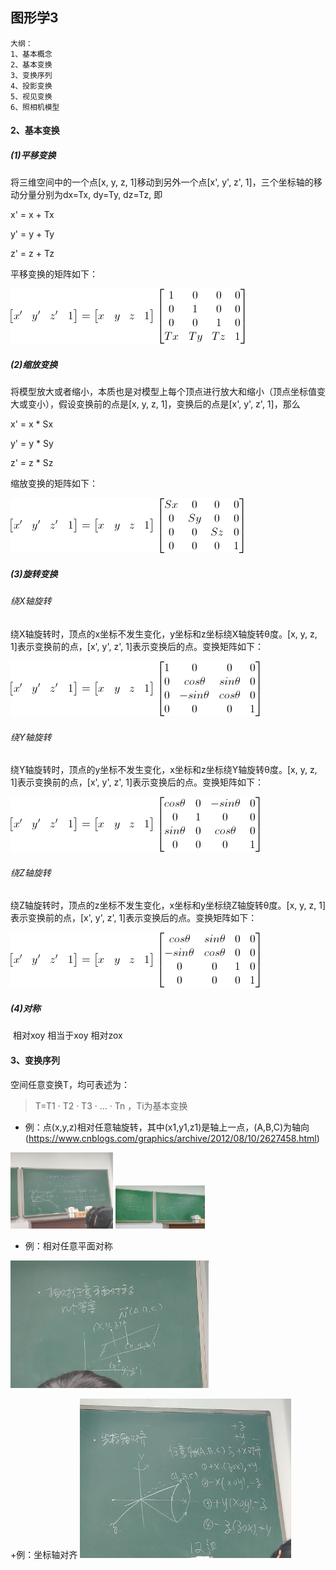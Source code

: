 ## **图形学3**

```
大纲：
1、基本概念
2、基本变换
3、变换序列
4、投影变换
5、视见变换
6、照相机模型
```

#### 2、基本变换

##### (1)平移变换

将三维空间中的一个点[x, y, z, 1]移动到另外一个点[x', y', z', 1]，三个坐标轴的移动分量分别为dx=Tx, dy=Ty, dz=Tz, 即

x' = x + Tx

y' = y + Ty

z' = z + Tz

平移变换的矩阵如下：

![img](https://github.com/Ricco51/helloworld/blob/master/%E5%9B%BE%E5%BD%A2%E5%AD%A6/%E5%9B%BE%E7%89%87/%E5%B9%B3%E7%A7%BB%E5%8F%98%E6%8D%A2.png?raw=true)

##### (2)缩放变换

将模型放大或者缩小，本质也是对模型上每个顶点进行放大和缩小（顶点坐标值变大或变小），假设变换前的点是[x, y, z, 1]，变换后的点是[x', y', z', 1]，那么

x' = x * Sx

y' = y * Sy

z' = z * Sz

缩放变换的矩阵如下：

![img](https://github.com/Ricco51/helloworld/blob/master/%E5%9B%BE%E5%BD%A2%E5%AD%A6/%E5%9B%BE%E7%89%87/%E7%BC%A9%E6%94%BE%E5%8F%98%E6%8D%A2.png?raw=true)

##### (3)旋转变换

###### 绕X轴旋转

绕X轴旋转时，顶点的x坐标不发生变化，y坐标和z坐标绕X轴旋转θ度。[x, y, z, 1]表示变换前的点，[x', y', z', 1]表示变换后的点。变换矩阵如下：

![img](https://github.com/Ricco51/helloworld/blob/master/%E5%9B%BE%E5%BD%A2%E5%AD%A6/%E5%9B%BE%E7%89%87/%E7%BB%95x%E8%BD%B4%E6%97%8B%E8%BD%AC.png?raw=true)

###### 绕Y轴旋转

绕Y轴旋转时，顶点的y坐标不发生变化，x坐标和z坐标绕Y轴旋转θ度。[x, y, z, 1]表示变换前的点，[x', y', z', 1]表示变换后的点。变换矩阵如下：

![img](https://github.com/Ricco51/helloworld/blob/master/%E5%9B%BE%E5%BD%A2%E5%AD%A6/%E5%9B%BE%E7%89%87/%E7%BB%95y%E8%BD%B4%E6%97%8B%E8%BD%AC.png?raw=true)

###### 绕Z轴旋转

绕Z轴旋转时，顶点的z坐标不发生变化，x坐标和y坐标绕Z轴旋转θ度。[x, y, z, 1]表示变换前的点，[x', y', z', 1]表示变换后的点。变换矩阵如下：

![img](https://github.com/Ricco51/helloworld/blob/master/%E5%9B%BE%E5%BD%A2%E5%AD%A6/%E5%9B%BE%E7%89%87/%E7%BB%95z%E8%BD%B4%E6%97%8B%E8%BD%AC.png?raw=true)

##### (4)对称

​    相对xoy    相当于xoy    相对zox

#### 3、变换序列

空间任意变换T，均可表述为：

> T=T1 · T2 · T3 · ... · Tn    ，Ti为基本变换

+ 例：点(x,y,z)相对任意轴旋转，其中(x1,y1,z1)是轴上一点，(A,B,C)为轴向
(https://www.cnblogs.com/graphics/archive/2012/08/10/2627458.html)

<img src="https://github.com/Ricco51/helloworld/blob/master/%E5%9B%BE%E5%BD%A2%E5%AD%A6/%E5%9B%BE%E7%89%87/%E5%8F%98%E6%8D%A2%E5%BA%8F%E5%88%97.jpg?raw=true" style="zoom:16%;" />

<img src="https://github.com/Ricco51/helloworld/blob/master/%E5%9B%BE%E5%BD%A2%E5%AD%A6/%E5%9B%BE%E7%89%87/%E5%8F%98%E6%8D%A2%E5%BA%8F%E5%88%972.jpg?raw=tru" style="zoom:14%;" />

+ 例：相对任意平面对称
<img src="https://github.com/Ricco51/helloworld/blob/master/%E5%9B%BE%E5%BD%A2%E5%AD%A6/%E5%9B%BE%E7%89%87/%E7%9B%B8%E5%AF%B9%E4%BB%BB%E6%84%8F%E5%B9%B3%E9%9D%A2%E5%AF%B9%E7%A7%B0.jpg?raw=true" style="zoom: 31%;" />

+例：坐标轴对齐
<img src="https://github.com/Ricco51/helloworld/blob/master/%E5%9B%BE%E5%BD%A2%E5%AD%A6/%E5%9B%BE%E7%89%87/%E5%9D%90%E6%A0%87%E8%BD%B4%E5%AF%B9%E9%BD%90.jpg?raw=true" style="zoom: 33%;" />

